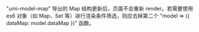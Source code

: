 "umi-model-map" 导出的 Map 结构更新后，页面不会重新 render。若需要使用 es6 对象（如 Map、Set 等）进行渲染条件筛选，则应去掉第二个 "model => ({ dataMap: model.dataMap })" 函数。
